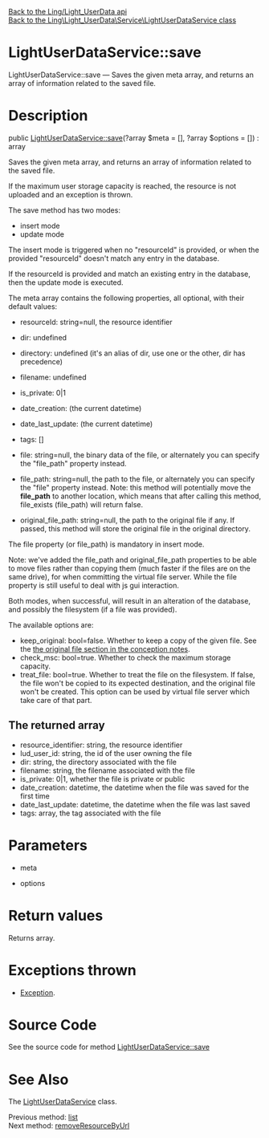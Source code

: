 [Back to the Ling/Light_UserData api](https://github.com/lingtalfi/Light_UserData/blob/master/doc/api/Ling/Light_UserData.md)<br>
[Back to the Ling\Light_UserData\Service\LightUserDataService class](https://github.com/lingtalfi/Light_UserData/blob/master/doc/api/Ling/Light_UserData/Service/LightUserDataService.md)


LightUserDataService::save
================



LightUserDataService::save — Saves the given meta array, and returns an array of information related to the saved file.




Description
================


public [LightUserDataService::save](https://github.com/lingtalfi/Light_UserData/blob/master/doc/api/Ling/Light_UserData/Service/LightUserDataService/save.md)(?array $meta = [], ?array $options = []) : array




Saves the given meta array, and returns an array of information related to the saved file.


If the maximum user storage capacity is reached, the resource is not uploaded and an exception is thrown.



The save method has two modes:

- insert mode
- update mode

The insert mode is triggered when no "resourceId" is provided, or when the provided "resourceId" doesn't match
any entry in the database.

If the resourceId is provided and match an existing entry in the database, then the update mode is executed.


The meta array contains the following properties, all optional, with their default values:

- resourceId: string=null, the resource identifier
- dir: undefined
- directory: undefined (it's an alias of dir, use one or the other, dir has precedence)
- filename: undefined
- is_private: 0|1
- date_creation: (the current datetime)
- date_last_update: (the current datetime)
- tags: []

- file: string=null, the binary data of the file, or alternately you can specify the "file_path" property instead.
- file_path: string=null, the path to the file, or alternately you can specify the "file" property instead.
     Note: this method will potentially move the **file_path** to another location, which means that after
     calling this method, file_exists (file_path) will return false.

- original_file_path: string=null, the path to the original file if any. If passed, this method will store the original file in the
     original directory.


The file property (or file_path) is mandatory in insert mode.


Note: we've added the file_path and original_file_path properties to be able to move files rather than copying them (much faster if
the files are on the same drive), for when committing the virtual file server.
While the file property is still useful to deal with js gui interaction.


Both modes, when successful, will result in an alteration of the database, and possibly the filesystem (if a file was provided).




The available options are:

- keep_original: bool=false. Whether to keep a copy of the given file.
     See the [the original file section in the conception notes](https://github.com/lingtalfi/Light_UserData/blob/master/doc/pages/conception-notes.md#the-original-file).
- check_msc: bool=true. Whether to check the maximum storage capacity.
- treat_file: bool=true. Whether to treat the file on the filesystem.
     If false, the file won't be copied to its expected destination, and the original
     file won't be created. This option can be used by virtual file server which take
     care of that part.



The returned array
----------

- resource_identifier: string, the resource identifier
- lud_user_id: string, the id of the user owning the file
- dir: string, the directory associated with the file
- filename: string, the filename associated with the file
- is_private: 0|1, whether the file is private or public
- date_creation: datetime, the datetime when the file was saved for the first time
- date_last_update: datetime, the datetime when the file was last saved
- tags: array, the tag associated with the file




Parameters
================


- meta

    

- options

    


Return values
================

Returns array.


Exceptions thrown
================

- [Exception](http://php.net/manual/en/class.exception.php).&nbsp;







Source Code
===========
See the source code for method [LightUserDataService::save](https://github.com/lingtalfi/Light_UserData/blob/master/Service/LightUserDataService.php#L431-L707)


See Also
================

The [LightUserDataService](https://github.com/lingtalfi/Light_UserData/blob/master/doc/api/Ling/Light_UserData/Service/LightUserDataService.md) class.

Previous method: [list](https://github.com/lingtalfi/Light_UserData/blob/master/doc/api/Ling/Light_UserData/Service/LightUserDataService/list.md)<br>Next method: [removeResourceByUrl](https://github.com/lingtalfi/Light_UserData/blob/master/doc/api/Ling/Light_UserData/Service/LightUserDataService/removeResourceByUrl.md)<br>


